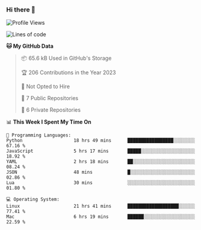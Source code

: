 ### Hi there 👋

<!--
**huayuan4396/huayuan4396** is a ✨ _special_ ✨ repository because its `README.md` (this file) appears on your GitHub profile.

Here are some ideas to get you started:

- 🔭 I’m currently working on ...
- 🌱 I’m currently learning ...
- 👯 I’m looking to collaborate on ...
- 🤔 I’m looking for help with ...
- 💬 Ask me about ...
- 📫 How to reach me: ...
- 😄 Pronouns: ...
- ⚡ Fun fact: ...
-->

<!--START_SECTION:waka-->
![Profile Views](http://img.shields.io/badge/Profile%20Views-3-blue)

![Lines of code](https://img.shields.io/badge/From%20Hello%20World%20I%27ve%20Written-184.2%20thousand%20lines%20of%20code-blue)

**🐱 My GitHub Data** 

> 📦 65.6 kB Used in GitHub's Storage 
 > 
> 🏆 206 Contributions in the Year 2023
 > 
> 🚫 Not Opted to Hire
 > 
> 📜 7 Public Repositories 
 > 
> 🔑 6 Private Repositories 
 > 
📊 **This Week I Spent My Time On** 

```text
💬 Programming Languages: 
Python                   18 hrs 49 mins      █████████████████░░░░░░░░   67.16 % 
JavaScript               5 hrs 17 mins       █████░░░░░░░░░░░░░░░░░░░░   18.92 % 
YAML                     2 hrs 18 mins       ██░░░░░░░░░░░░░░░░░░░░░░░   08.24 % 
JSON                     48 mins             █░░░░░░░░░░░░░░░░░░░░░░░░   02.86 % 
Lua                      30 mins             ░░░░░░░░░░░░░░░░░░░░░░░░░   01.80 % 

💻 Operating System: 
Linux                    21 hrs 41 mins      ███████████████████░░░░░░   77.41 % 
Mac                      6 hrs 19 mins       ██████░░░░░░░░░░░░░░░░░░░   22.59 % 
```


<!--END_SECTION:waka-->
